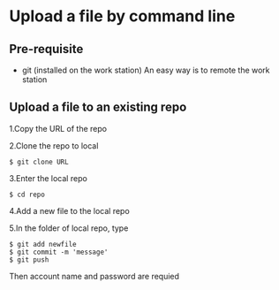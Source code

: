 # Upload a file by command line

## Pre-requisite
* git (installed on the work station)
An easy way is to remote the work station

## Upload a file to an existing repo
1.Copy the URL of the repo

2.Clone the repo to local
```
$ git clone URL
```

3.Enter the local repo
```
$ cd repo
```

4.Add a new file to the local repo

5.In the folder of local repo, type
```
$ git add newfile
$ git commit -m 'message'
$ git push
```
Then account name and password are requied
